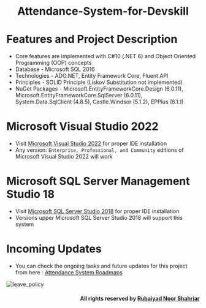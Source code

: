 <h1 align="center">Attendance-System-for-Devskill</h1>


# Features and Project Description
- Core features are implemented with C#10  (.NET 6) and Object Oriented Programming (OOP) concepts
- Database - Microsoft SQL 2016
- Technologies - ADO.NET, Entity Framework Core, Fluent API
- Principles - SOLID Principle (Liskov Substitution not implemented)
- NuGet Packages - Microsoft.EntityFrameworkCore.Design (6.0.11), Microsoft.EntityFrameworkCore.SqlServer (6.0.11), System.Data.SqlClient (4.8.5), Castle.Windsor (5.1.2), EPPlus (6.1.1)

# Microsoft Visual Studio 2022
- Visit <a href ="https://learn.microsoft.com/en-us/visualstudio/install/install-visual-studio?view=vs-2022"> Microsoft Visual Studio 2022 </a> for proper IDE installation
- Any version: ```Enterprise, Professional, and Community``` editions of Microsoft Visual Studio 2022 will work

# Microsoft SQL Server Management Studio 18
- Visit <a href="https://andyleonard.blog/2016/06/installing-sql-server-2016-developer-edition-one-example/"> Microsoft SQL Server Studio 2018</a> for proper IDE installation
- Versions upper Microsoft SQL Server Studio 2018 will support this system

# Incoming Updates
- You can check the ongoing tasks and future updates for this project from here : <a href="https://github.com/users/RubaiyadNoorShahriar1999/projects/2"> Attendance System Roadmaps</a>

![leave_policy](https://user-images.githubusercontent.com/77986516/206782353-60a12283-85ce-4307-b77f-93bc11acdde7.png)


<h4 align="right">

All rights reserved by **[Rubaiyad Noor Shahriar](https://flowcv.me/rubaiyad-noor-shahriar-hridoy)**
</h4>
